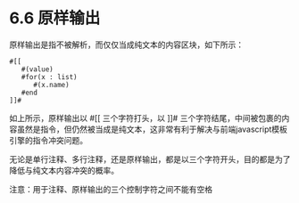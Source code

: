 # 6.6 原样输出
原样输出是指不被解析，而仅仅当成纯文本的内容区块，如下所示：
```
#[[
   #(value)
   #for(x : list)
      #(x.name)
   #end
]]#
```
如上所示，原样输出以 #[[ 三个字符打头，以 ]]# 三个字符结尾，中间被包裹的内容虽然是指令，但仍然被当成是纯文本，这非常有利于解决与前端javascript模板引擎的指令冲突问题。

无论是单行注释、多行注释，还是原样输出，都是以三个字符开头，目的都是为了降低与纯文本内容冲突的概率。

注意：用于注释、原样输出的三个控制字符之间不能有空格
